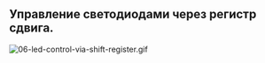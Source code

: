 ## Управление светодиодами через регистр сдвига.

![06-led-control-via-shift-register.gif](content/06-led-control-via-shift-register.gif)